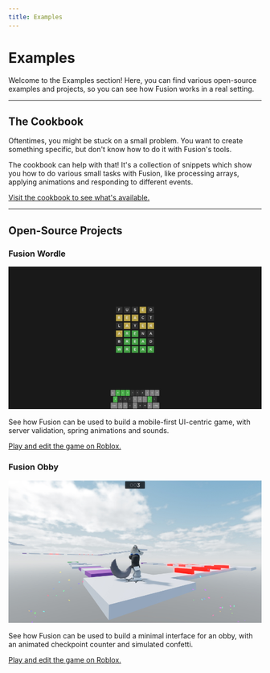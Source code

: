 ```yaml
---
title: Examples
---
```


# Examples

Welcome to the Examples section! Here, you can find various open-source examples
and projects, so you can see how Fusion works in a real setting.

-----

## The Cookbook

Oftentimes, you might be stuck on a small problem. You want to create something
specific, but don't know how to do it with Fusion's tools.

The cookbook can help with that! It's a collection of snippets which show you
how to do various small tasks with Fusion, like processing arrays, applying
animations and responding to different events.

[Visit the cookbook to see what's available.](cookbook)

-----

## Open-Source Projects

### Fusion Wordle

![A photo taken in Fusion Wordle, showing a completed game board](place-thumbnails/Fusion-Wordle.jpg)

See how Fusion can be used to build a mobile-first UI-centric game, with server
validation, spring animations and sounds.

[Play and edit the game on Roblox.](https://www.roblox.com/games/7262692194/Fusion-Obby)

### Fusion Obby

![A photo taken in Fusion Obby, showing the counter and confetti](place-thumbnails/Fusion-Obby.jpg)

See how Fusion can be used to build a minimal interface for an obby, with an
animated checkpoint counter and simulated confetti.

[Play and edit the game on Roblox.](https://www.roblox.com/games/7262692194/Fusion-Obby)